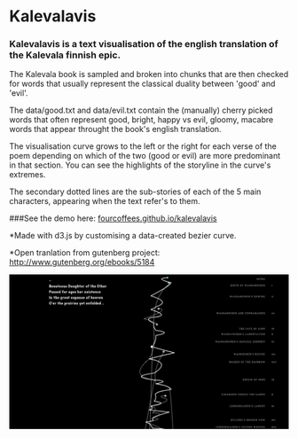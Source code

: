# Kalevalavis

### Kalevalavis is a text visualisation of the english translation of the Kalevala finnish epic. 

The Kalevala book is sampled and broken into chunks that are then checked for words that usually represent the classical duality between 'good' and 'evil'.

The data/good.txt and data/evil.txt contain the (manually) cherry picked words that often represent good, bright, happy vs evil, gloomy, macabre words that appear throught the book's english translation.

The visualisation curve grows to the left or the right for each verse of the poem depending on which of the two (good or evil) are more predominant in that section. You can see the highlights of the storyline in the curve's extremes.

The secondary dotted lines are the sub-stories of each of the 5 main characters, appearing when the text refer's to them.

###See the demo here: [fourcoffees.github.io/kalevalavis](http://fourcoffees.github.io/kalevalavis/)

*Made with d3.js by customising a data-created bezier curve.

*Open tranlation from gutenberg project: http://www.gutenberg.org/ebooks/5184

![alt tag](https://raw.githubusercontent.com/FourCoffees/kalevalavis/master/exampleImge.png)
